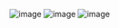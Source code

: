 ![image](https://github.com/user-attachments/assets/cbe04993-6c3b-478c-9763-cd1ac419bddb)
![image](https://github.com/user-attachments/assets/ee042146-bad7-4447-97e2-52d314ecefe2)
![image](https://github.com/user-attachments/assets/fead6e92-a63a-4026-9e49-1d6311fb385a)

